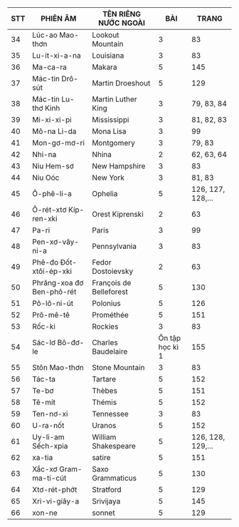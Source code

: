 STT | PHIÊN ÂM | TÊN RIÊNG NƯỚC NGOÀI | BÀI | TRANG
--- | --- | --- | --- | ---
34 | Lúc-ao Mao-thơn | Lookout Mountain | 3 | 83
35 | Lu-it-xi-a-na | Louisiana | 3 | 83
36 | Ma-ca-ra | Makara | 5 | 145
37 | Mác-tin Drô-sút | Martin Droeshout | 5 | 129
38 | Mác-tin Lu-thơ Kinh | Martin Luther King | 3 | 79, 83, 84
39 | Mi-xi-xi-pi | Mississippi | 3 | 81, 82, 83
40 | Mô-na Li-da | Mona Lisa | 3 | 99
41 | Mon-gơ-mơ-ri | Montgomery | 3 | 79, 83
42 | Nhi-na | Nhina | 2 | 62, 63, 64
43 | Niu Hem-sơ | New Hampshire | 3 | 83
44 | Niu Oóc | New York | 3 | 81, 83
45 | Ô-phê-li-a | Ophelia | 5 | 126, 127, 128,...
46 | Ô-rét-xtơ Kíp-ren-xki | Orest Kiprenski | 2 | 63
47 | Pa-ri | Paris | 3 | 99
48 | Pen-xơ-vây-ni-a | Pennsylvania | 3 | 83
49 | Phê-đo Đốt-xtôi-ép-xki | Fedor Dostoievsky | 2 | 63
50 | Phrăng-xoa đơ Ben-phô-rét | François de Belleforest | 5 | 130
51 | Pô-lô-ni-út | Polonius | 5 | 126
52 | Prô-mê-tê | Prométhée | 5 | 151
53 | Rốc-ki | Rockies | 3 | 83
54 | Sác-lơ Bô-đơ-le | Charles Baudelaire | Ôn tập học kì 1 | 155
55 | Stôn Mao-thơn | Stone Mountain | 3 | 83
56 | Tác-ta | Tartare | 5 | 152
57 | Te-bơ | Thèbes | 5 | 151
58 | Tê-mít | Thémis | 5 | 152
59 | Ten-nơ-xi | Tennessee | 3 | 83
60 | U-ra-nốt | Uranos | 5 | 152
61 | Uy-li-am Sếch-xpia | William Shakespeare | 5 | 126, 128, 129,...
62 | xa-tia | satire | 5 | 151
63 | Xắc-xơ Gram-ma-ti-cút | Saxo Grammaticus | 5 | 130
64 | Xtơ-rét-phớt | Stratford | 5 | 129
65 | Xri-vi-giây-a | Srivijaya | 5 | 145
66 | xon-ne | sonnet | 5 | 129